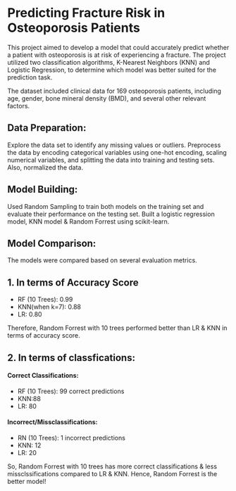 # Predicting Fracture Risk in Osteoporosis Patients
This project aimed to develop a model that could accurately predict whether a patient with osteoporosis is at risk of experiencing a fracture. The project utilized two classification algorithms, K-Nearest Neighbors (KNN) and Logistic Regression, to determine which model was better suited for the prediction task.


The dataset included clinical data for 169 osteoporosis patients, including age, gender, bone mineral density (BMD), and several other relevant factors. 

## Data Preparation:
Explore the data set to identify any missing values or outliers.
Preprocess the data by encoding categorical variables using one-hot encoding, scaling numerical variables, and splitting the data into training and testing sets. Also, normalized the data.

## Model Building:
Used Random Sampling to train both models on the training set and evaluate their performance on the testing set.
Built a logistic regression model, KNN model & Random Forrest using scikit-learn.


## Model Comparison:
The models were compared based on several evaluation metrics.

## 1. In terms of Accuracy Score

* RF (10 Trees): 0.99
* KNN(when k=7): 0.88
* LR: 0.80

 Therefore, Random Forrest with 10 trees performed better than LR & KNN in terms of accuracy score.

## 2. In terms of classfications:

#### Correct Classifications:

* RF (10 Trees): 99 correct predictions
* KNN:88 
* LR: 80


#### Incorrect/Missclassifications:

* RN (10 Trees): 1 incorrect predictions
* KNN: 12 
* LR: 20

So, Random Forrest with 10 trees has more correct classifications & less missclssifications compared to LR & KNN. Hence, Random Forrest is the better model!
